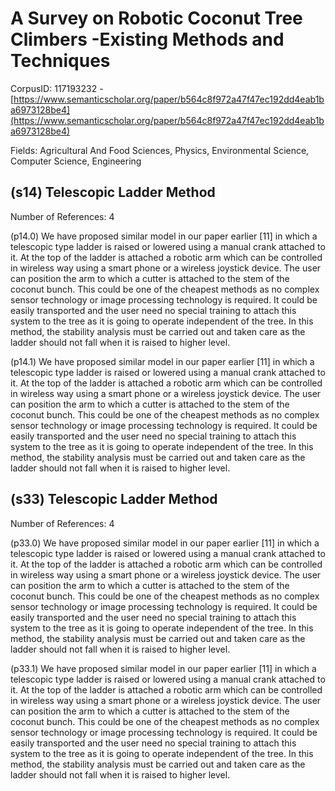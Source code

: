 # A Survey on Robotic Coconut Tree Climbers -Existing Methods and Techniques

CorpusID: 117193232 - [https://www.semanticscholar.org/paper/b564c8f972a47f47ec192dd4eab1ba6973128be4](https://www.semanticscholar.org/paper/b564c8f972a47f47ec192dd4eab1ba6973128be4)

Fields: Agricultural And Food Sciences, Physics, Environmental Science, Computer Science, Engineering

## (s14) Telescopic Ladder Method
Number of References: 4

(p14.0) We have proposed similar model in our paper earlier [11] in which a telescopic type ladder is raised or lowered using a manual crank attached to it. At the top of the ladder is attached a robotic arm which can be controlled in wireless way using a smart phone or a wireless joystick device. The user can position the arm to which a cutter is attached to the stem of the coconut bunch. This could be one of the cheapest methods as no complex sensor technology or image processing technology is required. It could be easily transported and the user need no special training to attach this system to the tree as it is going to operate independent of the tree. In this method, the stability analysis must be carried out and taken care as the ladder should not fall when it is raised to higher level.

(p14.1) We have proposed similar model in our paper earlier [11] in which a telescopic type ladder is raised or lowered using a manual crank attached to it. At the top of the ladder is attached a robotic arm which can be controlled in wireless way using a smart phone or a wireless joystick device. The user can position the arm to which a cutter is attached to the stem of the coconut bunch. This could be one of the cheapest methods as no complex sensor technology or image processing technology is required. It could be easily transported and the user need no special training to attach this system to the tree as it is going to operate independent of the tree. In this method, the stability analysis must be carried out and taken care as the ladder should not fall when it is raised to higher level.
## (s33) Telescopic Ladder Method
Number of References: 4

(p33.0) We have proposed similar model in our paper earlier [11] in which a telescopic type ladder is raised or lowered using a manual crank attached to it. At the top of the ladder is attached a robotic arm which can be controlled in wireless way using a smart phone or a wireless joystick device. The user can position the arm to which a cutter is attached to the stem of the coconut bunch. This could be one of the cheapest methods as no complex sensor technology or image processing technology is required. It could be easily transported and the user need no special training to attach this system to the tree as it is going to operate independent of the tree. In this method, the stability analysis must be carried out and taken care as the ladder should not fall when it is raised to higher level.

(p33.1) We have proposed similar model in our paper earlier [11] in which a telescopic type ladder is raised or lowered using a manual crank attached to it. At the top of the ladder is attached a robotic arm which can be controlled in wireless way using a smart phone or a wireless joystick device. The user can position the arm to which a cutter is attached to the stem of the coconut bunch. This could be one of the cheapest methods as no complex sensor technology or image processing technology is required. It could be easily transported and the user need no special training to attach this system to the tree as it is going to operate independent of the tree. In this method, the stability analysis must be carried out and taken care as the ladder should not fall when it is raised to higher level.
